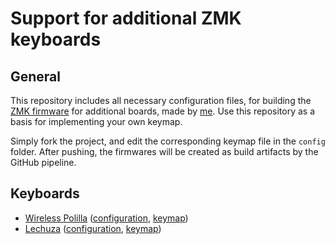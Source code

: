 # Support for additional ZMK keyboards
## General
This repository includes all necessary configuration files, for building the [ZMK firmware](https://zmk.dev/) for additional boards, made by [me](https://github.com/elagil).
Use this repository as a basis for implementing your own keymap.

Simply fork the project, and edit the corresponding keymap file in the `config` folder. After pushing, the firmwares will be created as build artifacts by the GitHub pipeline.

## Keyboards
- [Wireless Polilla](https://github.com/elagil/PolillaW) ([configuration](boards/arm/polilla), [keymap](config/polilla.keymap))
- [Lechuza](https://github.com/elagil/lechuza) ([configuration](boards/arm/lechuza), [keymap](config/lechuza.keymap))
